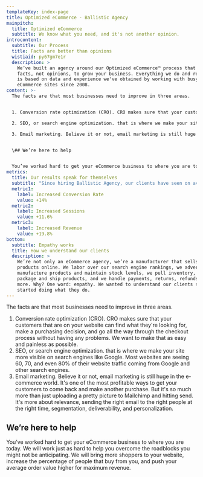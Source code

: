 ```yaml
---
templateKey: index-page
title: Optimized eCommerce - Ballistic Agency
mainpitch:
  title: Optimized eCommerce
  subtitle: We know what you need, and it's not another opinion.
introcontent:
  subtitle: Our Process
  title: Facts are better than opinions
  wistiaid: py67gm7e1r
  description: >
    We’ve built an agency around our Optimized eCommerce™ process that uses
    facts, not opinions, to grow your business. Everything we do and recommend
    is based on data and experience we've obtained by working with busy
    eCommerce sites since 2008. 
content: >-
  The facts are that most businesses need to improve in three areas.


  1. Conversion rate optimization (CRO). CRO makes sure that your customers that are on your website can find what they're looking for, make a purchasing decision, and go all the way through the checkout process without having any problems. We want to make that as easy and painless as possible.

  2. SEO, or search engine optimization. that is where we make your site more visible on search engines like Google. Most websites are seeing 60, 70, and even 80% of their website traffic coming from Google and other search engines.

  3. Email marketing. Believe it or not, email marketing is still huge in the e-commerce world. It's one of the most profitable ways to get your customers to come back and make another purchase. But it's so much more than just uploading a pretty picture to Mailchimp and hitting send. It's more about relevance, sending the right email to the right people at the right time, segmentation, deliverability, and personalization.


  \## We’re here to help


  You’ve worked hard to get your eCommerce business to where you are today. We will work just as hard to help you overcome the roadblocks you might not be anticipating. We will bring more shoppers to your website, increase the percentage of people that buy from you, and push your average order value higher for maximum revenue.
metrics:
  title: Our results speak for themselves
  subtitle: "Since hiring Ballistic Agency, our clients have seen on average:"
  metric1:
    label: Increased Conversion Rate
    value: +14%
  metric2:
    label: Increased Sessions
    value: +11.6%
  metric3:
    label: Increased Revenue
    value: +19.8%
bottom:
  subtitle: Empathy works
  title: How we understand our clients
  description: >
    We’re not only an eCommerce agency, we’re a manufacturer that sells our
    products online. We labor over our search engine rankings, we advertise, we
    manufacture products and maintain stock levels, we pull inventory, we
    package and ship products, and we handle payments, returns, refunds, and
    more. Why? One word: empathy. We wanted to understand our clients so we
    started doing what they do.
---
```


The facts are that most businesses need to improve in three areas.

1. Conversion rate optimization (CRO). CRO makes sure that your customers that are on your website can find what they're looking for, make a purchasing decision, and go all the way through the checkout process without having any problems. We want to make that as easy and painless as possible. 
2. SEO, or search engine optimization. that is where we make your site more visible on search engines like Google. Most websites are seeing 60, 70, and even 80% of their website traffic coming from Google and other search engines.
3. Email marketing. Believe it or not, email marketing is still huge in the e-commerce world. It's one of the most profitable ways to get your customers to come back and make another purchase. But it's so much more than just uploading a pretty picture to Mailchimp and hitting send. It's more about relevance, sending the right email to the right people at the right time, segmentation, deliverability, and personalization.

## We’re here to help

You’ve worked hard to get your eCommerce business to where you are today. We will work just as hard to help you overcome the roadblocks you might not be anticipating. We will bring more shoppers to your website, increase the percentage of people that buy from you, and push your average order value higher for maximum revenue.

